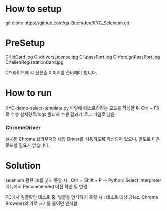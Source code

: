# How to setup
git clone https://github.com/qa-BeomJun/KYC_Selenium.git

# PreSetup 
C:\idCard.jpg
C:\driversLicense.jpg
C:\passPort.jpg
C:\foreignPassPort.jpg
C:\alienRegistrationCard.jpg

C드라이브에 각 신분증 이미지를 준비해야 합니다.

# How to run
KYC-demo-select-template.py 파일에 테스트하려는 모드를 작성한 뒤 Ctrl + F5 로 수행
설치경로/logs 폴더에 수행 결과가 로그 파일로 남음

### ChromeDriver
설치된 Chrome 브라우저의 내장 Driver를 사용하도록 작성되어 있으니, 별도로 다운로드할 필요가 없습니다.

# Solution
selenium 관련 lib를 찾지 못할 시
: Ctrl + Shift + P -> Python: Select Interpreter 메뉴에서 Recommended 버전 확인 및 변경

PC에서 얼굴확인 테스트 중, 얼굴을 인식하지 못할 시
: 테스트 대상 창(ex. Chrome Browser)의 가로 크기를 줄이면 인식함

